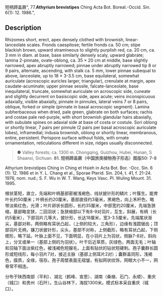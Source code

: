 短柄蹄盖蕨",
77.**Athyrium brevistipes** Ching Acta Bot. Boreal.-Occid. Sin. 6(1): 12. 1986.",

## Description
Rhizomes short, erect, apex densely clothed with brownish, linear-lanceolate scales. Fronds caespitose; fertile fronds ca. 50 cm; stipe blackish brown, upward stramineous to slightly purplish red, ca. 20 cm, ca. 3 mm in diam. at base, base similarly densely scaly, upward glabrate; lamina 2-pinnate, ovate-oblong, ca. 35 × 20 cm at middle, base slightly narrowed, apex abruptly narrowed; pinnae under abruptly narrowed tip 8 or 9 pairs, alternate, ascending, with stalk ca. 5 mm, lower pinnae subequal to above, lanceolate, up to 18 × 3-3.5 cm, base equilateral, somewhat auriculate (acroscopic auricles larger, triangular), crenulate at margin, apex caudate-acuminate; upper pinnae sessile, falcate-lanceolate, base inequilateral, truncate, somewhat auriculate on acroscopic side, cuneate and slightly decurrent on basiscopic side, apex acute; veins inconspicuous adaxially, visible abaxially, pinnate in pinnules, lateral veins 7 or 8 pairs, oblique, forked or simple (pinnate in basal acroscopic segment). Lamina subherbaceous when dried, pale green, glabrate on both surfaces; rachis and costae pale red-purple, with short brownish glandular hairs abaxially, with subulate spines on adaxial side at base of costa or costule. Sori oblong or shortly linear, 7 pairs per pinnule (2 pairs per basal acroscopic auriculate lobes), inframedial; indusia brownish, oblong or shortly linear, membranous, entire, persistent. Perispore surface without folds, with ornate ornamentation, reticulations different in size, ridges usually disconnected.

> ● Valley forests; ca. 1300 m. Chongqing, Guizhou, Hubei, Hunan, S Shaanxi, Sichuan.
**81. 短柄蹄盖蕨（中国旅类植物孢子形态）图版50: 7-8**

Athyrium brevistipes Ching in Ching et Hsieh in Acta Bot. Bor. -Occ. Sin. 6 (1): 12. 1986 et in Y. L. Chang et al., Sporae Pterid. Sin. 204, t. 41, f. 21-24. 1976, nom. nud.; S. F. Wu in W. T. Wang, Keys Vasc. Pl. Wuling Mount. 31. 1995.

根状茎短，直立，先端和叶柄基部密被浅褐色、线状披针形的鳞片；叶簇生。能育叶长约50厘米；叶柄长约20厘米，基部直径约3毫米，黑褐色，向上禾秆色，略带淡紫红色，光滑；叶片卵状长圆形，长约35厘米，中部宽约20厘米，先端急狭缩，基部略变狭，二回羽状；急狭缩部以下有8-9对羽片，互生，斜展，有柄（长约5毫米），下部羽片几等大，披针形，长达18厘米，宽3-3.5厘米，先端尾状渐尖，基部对称，两侧略有耳状凸起，（上侧的较大，三角形），边缘有浅圆锯齿；顶部羽片无柄，镰刀状披针形，尖头，基部不对称，上侧截形，略有耳状凸起，下侧楔形，略下延。叶脉上面不见，下面明显，在小羽片上为羽状，侧脉7-8对，斜向上，分叉或单一（基部上侧的为羽状）。叶干后近草质，灰绿色，两面无毛；叶轴和羽轴下面淡紫红色，被浅褐色短腺毛，上面有贴伏的钻状短硬刺。孢子囊群长圆形或短线形，每小羽片7对，接近主脉（基部上侧耳片2对）；囊群盖同形，浅褐色，膜质，全缘，宿存。孢子周壁表面无褶皱，有拟网状纹饰，网眼大小不一，网脊常不相连。

分布于陕西南部（平利）、湖北（鹤峰、宣恩）、湖南（桑植、石门、永顺）、重庆（城口）和贵州（石阡）。生山谷林下，海拔1300米。模式标本采自重庆（城口）。
